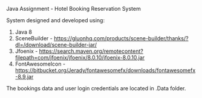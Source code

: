 Java Assignment - Hotel Booking Reservation System

System designed and developed using:
1. Java 8 
2. SceneBuilder - https://gluonhq.com/products/scene-builder/thanks/?dl=/download/scene-builder-jar/
3. Jfoenix - https://search.maven.org/remotecontent?filepath=com/jfoenix/jfoenix/8.0.10/jfoenix-8.0.10.jar
4. FontAwesomeIcon - https://bitbucket.org/Jerady/fontawesomefx/downloads/fontawesomefx-8.9.jar

The bookings data and user login credentials are located in .Data folder.

